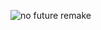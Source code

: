 ![no future remake](https://github.com/user-attachments/assets/dab9c937-e226-4925-bef3-92f7af20e4f6)
